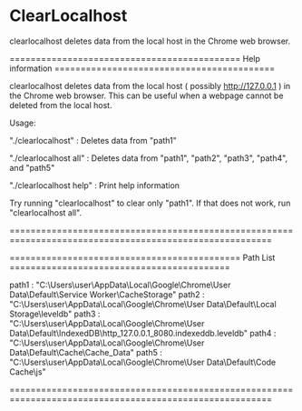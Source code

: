 # ClearLocalhost

clearlocalhost deletes data from the local host in the Chrome web browser.

============================================ Help information ==========================================

clearlocalhost deletes data from the local host ( possibly http://127.0.0.1 ) in the Chrome web browser.
This can be useful when a webpage cannot be deleted from the local host.

Usage:

   "./clearlocalhost"       : Deletes data from "path1"

   "./clearlocalhost all"   : Deletes data from "path1", "path2", "path3", "path4", and "path5"

   "./clearlocalhost help"  : Print help information

Try running "clearlocalhost" to clear only "path1". If that does not work, run "clearlocalhost all".

========================================================================================================

============================================     Path List    ==========================================

path1 : "C:\\Users\\user\\AppData\\Local\\Google\\Chrome\\User Data\\Default\\Service Worker\\CacheStorage"
path2 : "C:\\Users\\user\\AppData\\Local\\Google\\Chrome\\User Data\\Default\\Local Storage\\leveldb"
path3 : "C:\\Users\\user\\AppData\\Local\\Google\\Chrome\\User Data\\Default\\IndexedDB\\http_127.0.0.1_8080.indexeddb.leveldb"
path4 : "C:\\Users\\user\\AppData\\Local\\Google\\Chrome\\User Data\\Default\\Cache\\Cache_Data"
path5 : "C:\\Users\\user\\AppData\\Local\\Google\\Chrome\\User Data\\Default\\Code Cache\\js"

========================================================================================================
